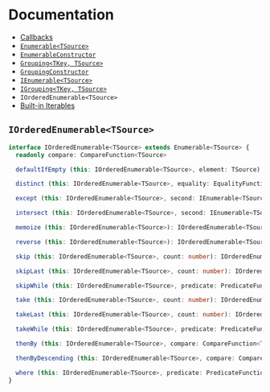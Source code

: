 # Documentation

* [Callbacks](callbacks.md)
* [`Enumerable<TSource>`](Enumerable.md)
* [`EnumerableConstructor`](EnumerableConstructor.md)
* [`Grouping<TKey, TSource>`](Grouping.md)
* [`GroupingConstructor`](GroupingConstructor.md)
* [`IEnumerable<TSource>`](IEnumerable.md)
* [`IGrouping<TKey, TSource>`](IGrouping.md)
* `IOrderedEnumerable<TSource>`
* [Built-in Iterables](iterables.md)

## `IOrderedEnumerable<TSource>`

```ts
interface IOrderedEnumerable<TSource> extends Enumerable<TSource> {
  readonly compare: CompareFunction<TSource>

  defaultIfEmpty (this: IOrderedEnumerable<TSource>, element: TSource): IOrderedEnumerable<TSource>

  distinct (this: IOrderedEnumerable<TSource>, equality: EqualityFunction<TSource>): IOrderedEnumerable<TSource>

  except (this: IOrderedEnumerable<TSource>, second: IEnumerable<TSource>, equality: EqualityFunction<TSource>): IOrderedEnumerable<TSource>

  intersect (this: IOrderedEnumerable<TSource>, second: IEnumerable<TSource>, equality?: EqualityFunction<TSource>): IOrderedEnumerable<TSource>

  memoize (this: IOrderedEnumerable<TSource>): IOrderedEnumerable<TSource>

  reverse (this: IOrderedEnumerable<TSource>): IOrderedEnumerable<TSource>

  skip (this: IOrderedEnumerable<TSource>, count: number): IOrderedEnumerable<TSource>

  skipLast (this: IOrderedEnumerable<TSource>, count: number): IOrderedEnumerable<TSource>

  skipWhile (this: IOrderedEnumerable<TSource>, predicate: PredicateFunction<TSource>, context?: any): IOrderedEnumerable<TSource>

  take (this: IOrderedEnumerable<TSource>, count: number): IOrderedEnumerable<TSource>

  takeLast (this: IOrderedEnumerable<TSource>, count: number): IOrderedEnumerable<TSource>

  takeWhile (this: IOrderedEnumerable<TSource>, predicate: PredicateFunction<TSource>, context?: any): IOrderedEnumerable<TSource>

  thenBy (this: IOrderedEnumerable<TSource>, compare: CompareFunction<TSource>): IOrderedEnumerable<TSource>

  thenByDescending (this: IOrderedEnumerable<TSource>, compare: CompareFunction<TSource>): IOrderedEnumerable<TSource>

  where (this: IOrderedEnumerable<TSource>, predicate: PredicateFunction<TSource>, context?: any): IOrderedEnumerable<TSource>
}
```
